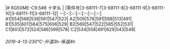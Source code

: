 
|# 6G50ME-C9.5#8 十字头  |
|零件号|3-68111-7|3-68111-8|3-68111-9|3-68111-10|3-68111-11|3-68111-12|
--|:-:|:-:|:-:|:-:|:-:|:-:|
A1|554|566|538|561|547|523|
A2|509|576|591|588|513|491|
B1|535|601|584|575|606|529|
B2|569|547|522|585|552|531|
C1|603|572|524|586|599|578|
C2|534|558|491|629|543|548|  

###### 2019-4-13-230°C-升温3h-保温4h
